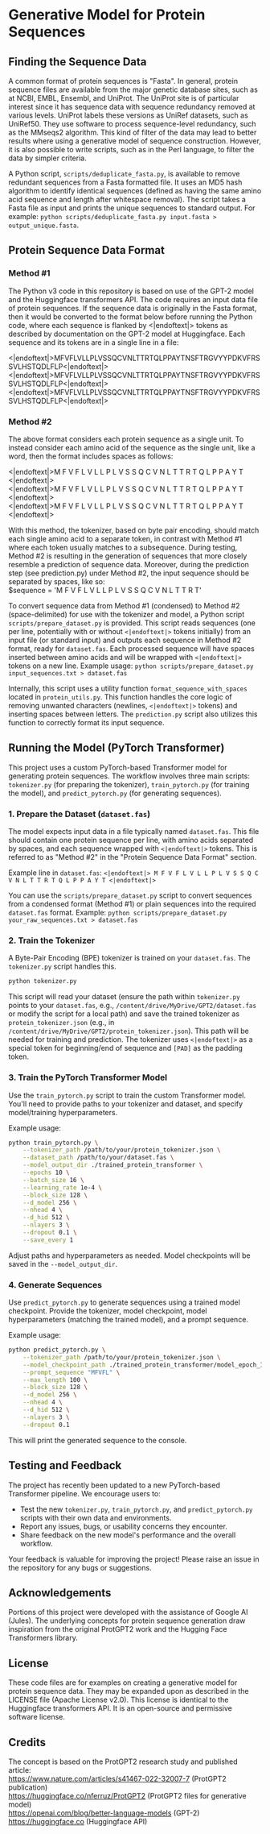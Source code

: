 # Generative Model for Protein Sequences

## Finding the Sequence Data
A common format of protein sequences is "Fasta". In general, protein sequence files are available from the major genetic database sites, such as at NCBI, EMBL, Ensembl, and UniProt. The UniProt site is of particular interest since it has sequence data with sequence redundancy removed at various levels. UniProt labels these versions as UniRef datasets, such as UniRef50. They use software to process sequence-level redundancy, such as the MMseqs2 algorithm. This kind of filter of the data may lead to better results where using a generative model of sequence construction. However, it is also possible to write scripts, such as in the Perl language, to filter the data by simpler criteria.

A Python script, `scripts/deduplicate_fasta.py`, is available to remove redundant sequences from a Fasta formatted file. It uses an MD5 hash algorithm to identify identical sequences (defined as having the same amino acid sequence and length after whitespace removal). The script takes a Fasta file as input and prints the unique sequences to standard output. For example: `python scripts/deduplicate_fasta.py input.fasta > output_unique.fasta`.

## Protein Sequence Data Format
### Method #1
The Python v3 code in this repository is based on use of the GPT-2 model and the Huggingface transformers API. The code requires an input data file of protein sequences. If the sequence data is originally in the Fasta format, then it would be converted to the format below before running the Python code, where each sequence is flanked by <|endoftext|> tokens as described by documentation on the GPT-2 model at Huggingface. Each sequence and its tokens are in a single line in a file:

<|endoftext|>MFVFLVLLPLVSSQCVNLTTRTQLPPAYTNSFTRGVYYPDKVFRSSVLHSTQDLFLP<|endoftext|>\
<|endoftext|>MFVFLVLLPLVSSQCVNLTTRTQLPPAYTNSFTRGVYYPDKVFRSSVLHSTQDLFLP<|endoftext|>\
<|endoftext|>MFVFLVLLPLVSSQCVNLTTRTQLPPAYTNSFTRGVYYPDKVFRSSVLHSTQDLFLP<|endoftext|>

### Method #2
The above format considers each protein sequence as a single unit. To instead consider each amino acid of the sequence as the single unit, like a word, then the format includes spaces as follows:

<|endoftext|>M F V F L V L L P L V S S Q C V N L T T R T Q L P P A Y T <|endoftext|>\
<|endoftext|>M F V F L V L L P L V S S Q C V N L T T R T Q L P P A Y T <|endoftext|>\
<|endoftext|>M F V F L V L L P L V S S Q C V N L T T R T Q L P P A Y T <|endoftext|>

With this method, the tokenizer, based on byte pair encoding, should match each single amino acid to a separate token, in contrast with Method #1 where each token usually matches to a subsequence. During testing, Method #2 is resulting in the generation of sequences that more closely resemble a prediction of sequence data. Moreover, during the prediction step (see prediction.py) under Method #2, the input sequence should be separated by spaces, like so:\
$sequence = 'M F V F L V L L P L V S S Q C V N L T T R T'

To convert sequence data from Method #1 (condensed) to Method #2 (space-delimited) for use with the tokenizer and model, a Python script `scripts/prepare_dataset.py` is provided. This script reads sequences (one per line, potentially with or without `<|endoftext|>` tokens initially) from an input file (or standard input) and outputs each sequence in Method #2 format, ready for `dataset.fas`. Each processed sequence will have spaces inserted between amino acids and will be wrapped with `<|endoftext|>` tokens on a new line.
Example usage: `python scripts/prepare_dataset.py input_sequences.txt > dataset.fas`

Internally, this script uses a utility function `format_sequence_with_spaces` located in `protein_utils.py`. This function handles the core logic of removing unwanted characters (newlines, `<|endoftext|>` tokens) and inserting spaces between letters. The `prediction.py` script also utilizes this function to correctly format its input sequence.

## Running the Model (PyTorch Transformer)

This project uses a custom PyTorch-based Transformer model for generating protein sequences. The workflow involves three main scripts: `tokenizer.py` (for preparing the tokenizer), `train_pytorch.py` (for training the model), and `predict_pytorch.py` (for generating sequences).

### 1. Prepare the Dataset (`dataset.fas`)

The model expects input data in a file typically named `dataset.fas`. This file should contain one protein sequence per line, with amino acids separated by spaces, and each sequence wrapped with `<|endoftext|>` tokens. This is referred to as "Method #2" in the "Protein Sequence Data Format" section.

Example line in `dataset.fas`:
`<|endoftext|> M F V F L V L L P L V S S Q C V N L T T R T Q L P P A Y T <|endoftext|>`

You can use the `scripts/prepare_dataset.py` script to convert sequences from a condensed format (Method #1) or plain sequences into the required `dataset.fas` format.
Example: `python scripts/prepare_dataset.py your_raw_sequences.txt > dataset.fas`

### 2. Train the Tokenizer

A Byte-Pair Encoding (BPE) tokenizer is trained on your `dataset.fas`. The `tokenizer.py` script handles this.
```bash
python tokenizer.py
```
This script will read your dataset (ensure the path within `tokenizer.py` points to your `dataset.fas`, e.g., `/content/drive/MyDrive/GPT2/dataset.fas` or modify the script for a local path) and save the trained tokenizer as `protein_tokenizer.json` (e.g., in `/content/drive/MyDrive/GPT2/protein_tokenizer.json`). This path will be needed for training and prediction.
The tokenizer uses `<|endoftext|>` as a special token for beginning/end of sequence and `[PAD]` as the padding token.

### 3. Train the PyTorch Transformer Model

Use the `train_pytorch.py` script to train the custom Transformer model.
You'll need to provide paths to your tokenizer and dataset, and specify model/training hyperparameters.

Example usage:
```bash
python train_pytorch.py \
    --tokenizer_path /path/to/your/protein_tokenizer.json \
    --dataset_path /path/to/your/dataset.fas \
    --model_output_dir ./trained_protein_transformer \
    --epochs 10 \
    --batch_size 16 \
    --learning_rate 1e-4 \
    --block_size 128 \
    --d_model 256 \
    --nhead 4 \
    --d_hid 512 \
    --nlayers 3 \
    --dropout 0.1 \
    --save_every 1
```
Adjust paths and hyperparameters as needed. Model checkpoints will be saved in the `--model_output_dir`.

### 4. Generate Sequences

Use `predict_pytorch.py` to generate sequences using a trained model checkpoint.
Provide the tokenizer, model checkpoint, model hyperparameters (matching the trained model), and a prompt sequence.

Example usage:
```bash
python predict_pytorch.py \
    --tokenizer_path /path/to/your/protein_tokenizer.json \
    --model_checkpoint_path ./trained_protein_transformer/model_epoch_10.pt \
    --prompt_sequence "MFVFL" \
    --max_length 100 \
    --block_size 128 \
    --d_model 256 \
    --nhead 4 \
    --d_hid 512 \
    --nlayers 3 \
    --dropout 0.1
```
This will print the generated sequence to the console.


## Testing and Feedback

The project has recently been updated to a new PyTorch-based Transformer pipeline. We encourage users to:
*   Test the new `tokenizer.py`, `train_pytorch.py`, and `predict_pytorch.py` scripts with their own data and environments.
*   Report any issues, bugs, or usability concerns they encounter.
*   Share feedback on the new model's performance and the overall workflow.

Your feedback is valuable for improving the project! Please raise an issue in the repository for any bugs or suggestions.

## Acknowledgements

Portions of this project were developed with the assistance of Google AI (Jules).
The underlying concepts for protein sequence generation draw inspiration from the original ProtGPT2 work and the Hugging Face Transformers library.

## License
These code files are for examples on creating a generative model for protein sequence data. They may be expanded upon as described in the LICENSE file (Apache License v2.0). This license is identical to the Huggingface transformers API. It is an open-source and permissive software license.

## Credits
The concept is based on the ProtGPT2 research study and published article:\
https://www.nature.com/articles/s41467-022-32007-7 (ProtGPT2 publication)\
https://huggingface.co/nferruz/ProtGPT2 (ProtGPT2 files for generative model)\
https://openai.com/blog/better-language-models (GPT-2)\
https://huggingface.co (Huggingface API)

